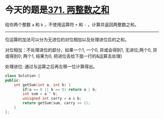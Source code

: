 # 今天的题是[371. 两整数之和](https://leetcode-cn.com/problems/sum-of-two-integers/)

给你两个整数 `a` 和 `b` ，不使用运算符 `+` 和 `-` ，计算并返回两整数之和。

---

位运算的加法可以分为无进位的对位相加以及处理进位后的之和。

对位相加：不处理进位的部分，如果一个1, 一个0, 异或会得到1, 无进位;两个0, 异或得到0; 两个1, 结果为0, 把进位丢给下面一行的&运算去处理) 

处理进位: 通过与运算之后再左移一位计算得出。



```cpp
class Solution {
public:
    int getSum(int a, int b) {
        if(a == 0 || b == 0) return a | b;
        int sum = a ^ b; 
        unsigned int carry = a & b; 
        return getSum(sum, carry << 1); 
    }
};
```

